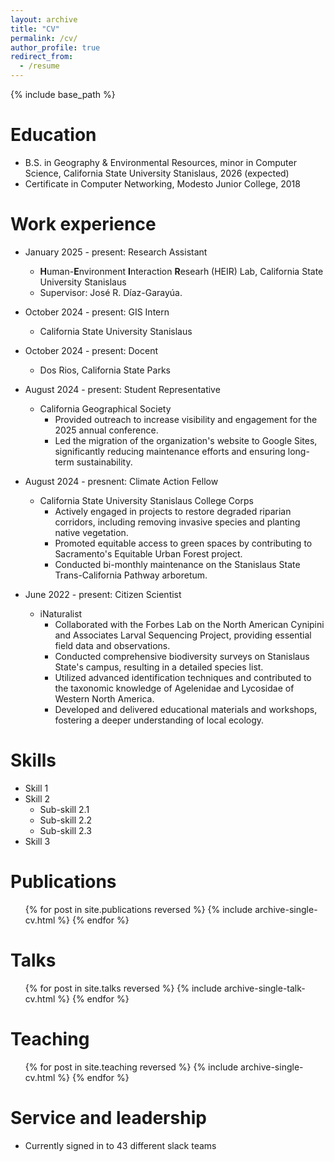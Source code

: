 ```yaml
---
layout: archive
title: "CV"
permalink: /cv/
author_profile: true
redirect_from:
  - /resume
---
```


{% include base_path %}

Education
======
* B.S. in Geography & Environmental Resources, minor in Computer Science, California State University Stanislaus, 2026 (expected)
* Certificate in Computer Networking, Modesto Junior College, 2018

Work experience
======
* January 2025 - present: Research Assistant
  * **H**uman-**E**nvironment **I**nteraction **R**esearh (HEIR) Lab, California State University Stanislaus
  * Supervisor: José R. Díaz-Garayúa.

* October 2024 - present: GIS Intern
  * California State University Stanislaus

* October 2024 - present: Docent
  * Dos Rios, California State Parks

* August 2024 - present: Student Representative
  * California Geographical Society
    * Provided outreach to increase visibility and engagement for the 2025 annual conference.
    * Led the migration of the organization's website to Google Sites, significantly reducing maintenance efforts and ensuring long-term sustainability.

* August 2024 - presnent: Climate Action Fellow
  * California State University Stanislaus College Corps
    * Actively engaged in projects to restore degraded riparian corridors, including removing invasive species and planting native vegetation.
    * Promoted equitable access to green spaces by contributing to Sacramento's Equitable Urban Forest project.
    * Conducted bi-monthly maintenance on the Stanislaus State Trans-California Pathway arboretum.

* June 2022 - present: Citizen Scientist
  * iNaturalist
    * Collaborated with the Forbes Lab on the North American Cynipini and Associates Larval Sequencing Project, providing essential field data and observations.
    * Conducted comprehensive biodiversity surveys on Stanislaus State's campus, resulting in a detailed species list.
    * Utilized advanced identification techniques and contributed to the taxonomic knowledge of Agelenidae and Lycosidae of Western North America.
    * Developed and delivered educational materials and workshops, fostering a deeper understanding of local ecology.
  
Skills
======
* Skill 1
* Skill 2
  * Sub-skill 2.1
  * Sub-skill 2.2
  * Sub-skill 2.3
* Skill 3

Publications
======
  <ul>{% for post in site.publications reversed %}
    {% include archive-single-cv.html %}
  {% endfor %}</ul>
  
Talks
======
  <ul>{% for post in site.talks reversed %}
    {% include archive-single-talk-cv.html  %}
  {% endfor %}</ul>
  
Teaching
======
  <ul>{% for post in site.teaching reversed %}
    {% include archive-single-cv.html %}
  {% endfor %}</ul>
  
Service and leadership
======
* Currently signed in to 43 different slack teams
